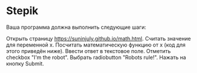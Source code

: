 # Stepik

Ваша программа должна выполнить следующие шаги:

Открыть страницу https://suninjuly.github.io/math.html.
Считать значение для переменной x.
Посчитать математическую функцию от x (код для этого приведён ниже).
Ввести ответ в текстовое поле.
Отметить checkbox "I'm the robot".
Выбрать radiobutton "Robots rule!".
Нажать на кнопку Submit.

